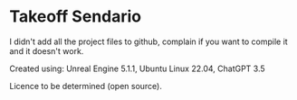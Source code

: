 # Takeoff Sendario

I didn't add all the project files to github, complain if you want to compile it and it doesn't work.

Created using: Unreal Engine 5.1.1, Ubuntu Linux 22.04, ChatGPT 3.5

Licence to be determined (open source).

